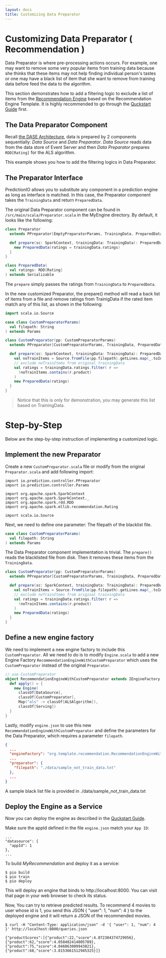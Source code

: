 ```yaml
---
layout: docs
title: Customizing Data Preparator
---
```


# Customizing Data Preparator ( Recommendation )

Data Preparator is where pre-processing actions occurs. For example, one may want to remove some very popular items from training data because she thinks that these items may not help finding individual person's tastes or one may have a black list of item that she want to remove from training data before feed the data to the algorithm.

This section demonstrates how to add a filtering logic to exclude a list of items from the [Recommendation Engine](quickstart.html) based on the Recommendation Engine Template. It is highly recommended to go through the [Quckstart Guide](quickstart.html) first.


## The Data Preparator Component

Recall [the DASE Architecture](/dase.html), data is prepared by 2 components sequentially: *Data Source* and *Data Preparator*.
*Data Source* reads data from the data store of Event Server and then *Data Preparator* prepares `RDD[Rating]` for the ALS algorithm.

This example shows you how to add the filtering logics in Data Preparator.

## The Preparator Interface

PredictionIO allows you to substitute any component in a prediction engine as long as interface is matched. In this case, the Preparator component takes the `TrainingData` and return `PreparedData`.

The original Data Preparator component can be found in `/src/main/scala/Preparator.scala` in the MyEngine directory. By default, it looks like the following:

```scala
class Preparator
  extends PPreparator[EmptyPreparatorParams, TrainingData, PreparedData] {

  def prepare(sc: SparkContext, trainingData: TrainingData): PreparedData = {
    new PreparedData(ratings = trainingData.ratings)
  }
}

class PreparedData(
  val ratings: RDD[Rating]
) extends Serializable
```

The `prepare` simply passes the ratings from `TrainingData` to `PreparedData`.

In the new customized Preparator, the prepare() method will read a back list of items from a file and remove ratings from TrainigData if the rated item match any of this list, as shown in the following:

```scala
import scala.io.Source

case class CustomPreparatorParams(
  val filepath: String
) extends Params

class CustomPreparator(pp: CustomPreparatorParams)
  extends PPreparator[CustomPreparatorParams, TrainingData, PreparedData] {

  def prepare(sc: SparkContext, trainingData: TrainingData): PreparedData = {
    val noTrainItems = Source.fromFile(pp.filepath).getLines.map(_.toInt).toSet
    // exclude noTrainItems from original trainingData
    val ratings = trainingData.ratings.filter( r =>
      !noTrainItems.contains(r.product)
    )
    new PreparedData(ratings)
  }
}
```

> Notice that this is only for demonstration, you may generate this list based on TrainingData.


# Step-by-Step

Below are the step-by-step instruction of implementing a customized logic.

## Implement the new Preparator

Create a new `CustomPreparator.scala` file or modify from the original `Preparator.scala` and add following import:

```
import io.prediction.controller.PPreparator
import io.prediction.controller.Params

import org.apache.spark.SparkContext
import org.apache.spark.SparkContext._
import org.apache.spark.rdd.RDD
import org.apache.spark.mllib.recommendation.Rating

import scala.io.Source
```

Next, we need to define one parameter: The filepath of the blacklist file.

```scala
case class CustomPreparatorParams(
  val filepath: String
) extends Params
```

The Data Preparator component implementation is trivial. The `prepare()` reads the blacklisted file from disk. Then it removes these items from the `TrainingData`.

```scala
class CustomPreparator(pp: CustomPreparatorParams)
  extends PPreparator[CustomPreparatorParams, TrainingData, PreparedData] {

  def prepare(sc: SparkContext, trainingData: TrainingData): PreparedData = {
    val noTrainItems = Source.fromFile(pp.filepath).getLines.map(_.toInt).toSet
    // exclude noTrainItems from original trainingData
    val ratings = trainingData.ratings.filter( r =>
      !noTrainItems.contains(r.product)
    )
    new PreparedData(ratings)
  }
}
```

## Define a new engine factory

We need to implement a new engine factory to include this `CustomPreparator`. All we need to do is to modify `Engine.scala` to add a new Engine Factory `RecommendationEngineWithCustomPreparator` which uses the `CustomPreparator` instead of the original `Preparator`.

```scala
// use CustomPreparator
object RecommendationEngineWithCustomPreparator extends IEngineFactory {
  def apply() = {
    new Engine(
      classOf[DataSource],
      classOf[CustomPreparator],
      Map("als" -> classOf[ALSAlgorithm]),
      classOf[Serving])
  }
}
```

Lastly, modify `engine.json` to use this new `RecommendationEngineWithCustomPreparator` and define the parameters for the Data Preparator, which requires a parameter `filepath`.

```json
{
  ...
  "engineFactory": "org.template.recommendation.RecommendationEngineWithCustomPreparator",
  ...
  "preparator": {
    "filepath": "./data/sample_not_train_data.txt"
  },
  ...
}
```

A sample black list file is provided in ./data/sample_not_train_data.txt

## Deploy the Engine as a Service

Now you can deploy the engine as described in the [Quckstart Guide](/quickstart.html).

Make sure the appId defined in the file `engine.json` match your `App ID`:

```
...
"datasource": {
  "appId": 1
},
...
```

To build *MyRecommendation* and deploy it as a service:

```
$ pio build
$ pio train
$ pio deploy
```

This will deploy an engine that binds to http://localhost:8000. You can visit that page in your web browser to check its status.

Now, You can try to retrieve predicted results.
To recommend 4 movies to user whose id is 1, you send this JSON { "user": 1, "num": 4 } to the deployed engine and it will return a JSON of the recommended movies.

```
$ curl -H "Content-Type: application/json" -d '{ "user": 1, "num": 4 }' http://localhost:8000/queries.json

{"productScores":[{"product":22,"score":4.072304374729956},{"product":62,"score":4.058482414005789},{"product":75,"score":4.046063009943821},{"product":68,"score":3.8153661512945325}]}
```

<!--#### [Next: Customizing Data Serving](customize-serving.html) -->
